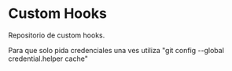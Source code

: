 # Custom Hooks

Repositorio de custom hooks.

Para que solo pida credenciales una ves utiliza "git config --global credential.helper cache"